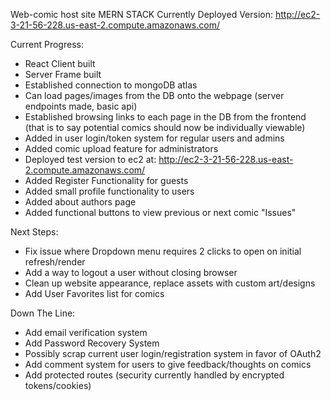 Web-comic host site
MERN STACK
Currently Deployed Version: http://ec2-3-21-56-228.us-east-2.compute.amazonaws.com/

Current Progress:
- React Client built
- Server Frame built
- Established connection to mongoDB atlas
- Can load pages/images from the DB onto the webpage (server endpoints made, basic api)
- Established browsing links to each page in the DB from the frontend (that is to say potential comics should now be individually viewable)
- Added in user login/token system for regular users and admins
- Added comic upload feature for administrators
- Deployed test version to ec2 at: http://ec2-3-21-56-228.us-east-2.compute.amazonaws.com/
- Added Register Functionality for guests
- Added small profile functionality to users
- Added about authors page
- Added functional buttons to view previous or next comic "Issues"

Next Steps:
- Fix issue where Dropdown menu requires 2 clicks to open on initial refresh/render
- Add a way to logout a user without closing browser
- Clean up website appearance, replace assets with custom art/designs
- Add User Favorites list for comics

Down The Line:
- Add email verification system
- Add Password Recovery System
- Possibly scrap current user login/registration system in favor of OAuth2
- Add comment system for users to give feedback/thoughts on comics
- Add protected routes (security currently handled by encrypted tokens/cookies)





